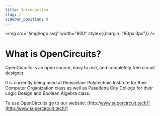 ```yaml
---
title: Introduction
slug: /
sidebar_position: 0
---
```


<img src="/img/logo.svg" width="800" style={{margin: "80px 0px"}} />


# What is OpenCircuits?

OpenCircuits is an open source, easy to use, and completely free circuit designer.

It is currently being used at Rensselaer Polytechnic Institute for their Computer Organization class as well as Pasadena City College for their Logic Design and Boolean Algebra class.

To use OpenCircuits go to our website: [http:/www.supercircuit.tech/](http:/www.supercircuit.tech/)


